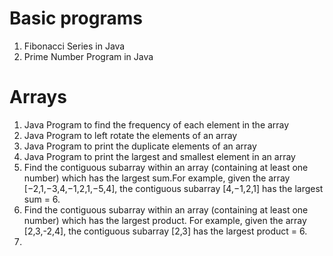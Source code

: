 # Basic programs

1. Fibonacci Series in Java
2. Prime Number Program in Java

# Arrays

1. Java Program to find the frequency of each element in the array
2. Java Program to left rotate the elements of an array
3. Java Program to print the duplicate elements of an array
4. Java Program to print the largest and smallest element in an array
5. Find the contiguous subarray within an array (containing at least one number) which
has the largest sum.For example, given the array [−2,1,−3,4,−1,2,1,−5,4], the contiguous subarray [4,−1,2,1] has the largest sum = 6.
6. Find the contiguous subarray within an array (containing at least one number) which
has the largest product. For example, given the array [2,3,-2,4], the contiguous subarray [2,3] has the largest product = 6.
7. 
